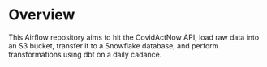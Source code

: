Overview
========

This Airflow repository aims to hit the CovidActNow API, load raw data into an S3 bucket, transfer it to a Snowflake database, and perform transformations using dbt on a daily cadance. 
